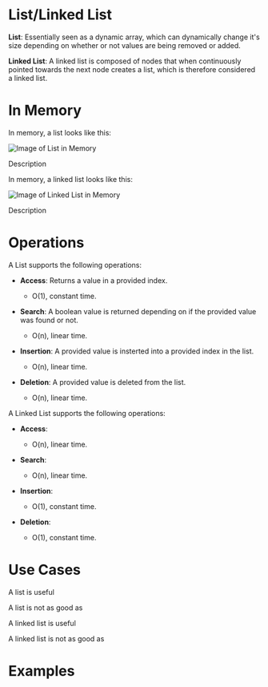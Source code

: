 # List/Linked List

**List**: Essentially seen as a dynamic array, which can dynamically change it's size depending on whether or not values are being removed or added.

**Linked List**: A linked list is composed of nodes that when continuously pointed towards the next node creates a list, which is therefore considered a linked list.

# In Memory

In memory, a list looks like this:

![Image of List in Memory](images/list_memory.png)

Description

In memory, a linked list looks like this:

![Image of Linked List in Memory](images/linkedlist_memory.png)

Description

# Operations

A List supports the following operations:

* **Access**: Returns a value in a provided index.
  * O(1), constant time.

* **Search**: A boolean value is returned depending on if the provided value was found or not.
  * O(n), linear time.

* **Insertion**: A provided value is insterted into a provided index in the list.
  * O(n), linear time.

* **Deletion**: A provided value is deleted from the list.
  * O(n), linear time.

A Linked List supports the following operations:

* **Access**:
  * O(n), linear time.

* **Search**:
  * O(n), linear time.

* **Insertion**:
  * O(1), constant time.

* **Deletion**:
  * O(1), constant time.

# Use Cases

A list is useful

A list is not as good as

A linked list is useful

A linked list is not as good as

# Examples
